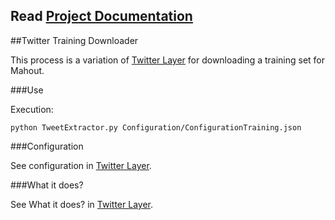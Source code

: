 ## Read [Project Documentation](https://github.com/MovieTrender/Documentation "Project Documentation")

##Twitter Training Downloader

This process is a variation of [Twitter Layer](https://github.com/MovieTrender/TwitterLayer "Twitter Layer") for downloading a training set for Mahout.

###Use

Execution:

	python TweetExtractor.py Configuration/ConfigurationTraining.json


###Configuration

See configuration in [Twitter Layer](https://github.com/MovieTrender/TwitterLayer "Twitter Layer").


###What it does?

See What it does? in [Twitter Layer](https://github.com/MovieTrender/TwitterLayer "Twitter Layer"). 

